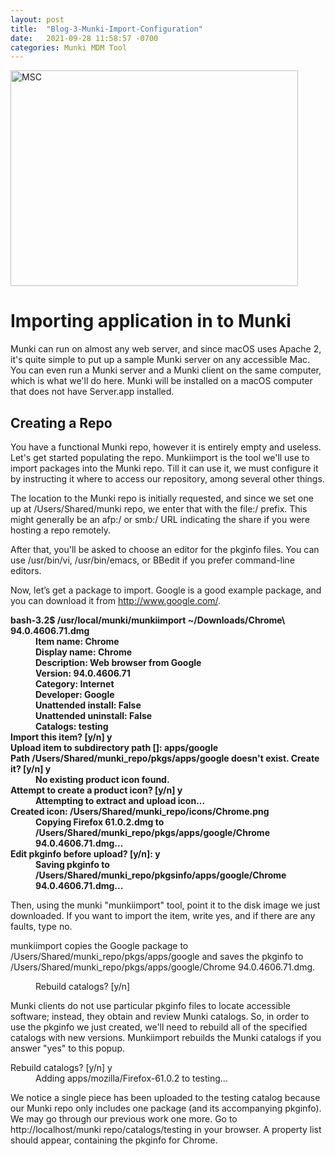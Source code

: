 ```yaml
---
layout: post
title:  "Blog-3-Munki-Import-Configuration"
date:   2021-09-28 11:58:57 -0700
categories: Munki MDM Tool
---
```


<img src="https://www.techrepublic.com/a/hub/i/r/2018/11/21/a1010cf1-5bb8-4cb9-b89b-ca8db7594479/resize/1200x/6b354ad0745f0bd6902979de92f2ca05/201845figure-k.jpg" alt="MSC" width="460" height="345">



<h1>Importing application in to Munki</h1>
Munki can run on almost any web server, and since macOS uses Apache 2, it's quite simple to put up a sample Munki server on any accessible Mac. You can even run a Munki server and a Munki client on the same computer, which is what we'll do here. Munki will be installed on a macOS computer that does not have Server.app installed.

<h2>Creating a Repo</h2>
You have a functional Munki repo, however it is entirely empty and useless. Let's get started populating the repo. Munkiimport is the tool we'll use to import packages into the Munki repo. Till it can use it, we must configure it by instructing it where to access our repository, among several other things.
 
The location to the Munki repo is initially requested, and since we set one up at /Users/Shared/munki repo, we enter that with the file:/ prefix. This might generally be an afp:/ or smb:/ URL indicating the share if you were hosting a repo remotely.

After that, you'll be asked to choose an editor for the pkginfo files. You can use /usr/bin/vi, /usr/bin/emacs, or BBedit if you prefer command-line editors.

Now, let’s get a package to import. Google is a good example package, and you can download it from http://www.google.com/.
<p><b>
<dl>
<dt>bash-3.2$ /usr/local/munki/munkiimport ~/Downloads/Chrome\ 94.0.4606.71.dmg </dt>
           <dd>Item name: Chrome</dd> 
        <dd>Display name: Chrome</dd>
        <dd> Description: Web browser from Google</dd>
             <dd>Version: 94.0.4606.71</dd>
            <dd>Category: Internet</dd>
           <dd>Developer: Google</dd>
  <dd>Unattended install: False</dd>
<dd>Unattended uninstall: False</dd>
            <dd>Catalogs: testing </dd>   
<dt>Import this item? [y/n] y</dt>
<dt>Upload item to subdirectory path []: apps/google</dt>
<dt>Path /Users/Shared/munki_repo/pkgs/apps/google doesn't exist. Create it? [y/n] y</dt>
<dd>No existing product icon found.</dd>
<dt>Attempt to create a product icon? [y/n] y</dt>
<dd>Attempting to extract and upload icon...</dd>
<dt>Created icon: /Users/Shared/munki_repo/icons/Chrome.png</dt>
<dd>Copying Firefox 61.0.2.dmg to /Users/Shared/munki_repo/pkgs/apps/google/Chrome 94.0.4606.71.dmg...</dd>
<dt>Edit pkginfo before upload? [y/n]: y</dt>
<dd>Saving pkginfo to /Users/Shared/munki_repo/pkgsinfo/apps/google/Chrome 94.0.4606.71.dmg...</dd>
</dl>
</b></p>

Then, using the munki "munkiimport" tool, point it to the disk image we just downloaded.
If you want to import the item, write yes, and if there are any faults, type no.

 munkiimport copies the Google package to /Users/Shared/munki_repo/pkgs/apps/google and saves the pkginfo to /Users/Shared/munki_repo/pkgs/apps/google/Chrome 94.0.4606.71.dmg.

<dd>Rebuild catalogs? [y/n]</dd> 

Munki clients do not use particular pkginfo files to locate accessible software; instead, they obtain and review Munki catalogs. So, in order to use the pkginfo we just created, we'll need to rebuild all of the specified catalogs with new versions. Munkiimport rebuilds the Munki catalogs if you answer "yes" to this popup.

<dt>Rebuild catalogs? [y/n] y</dt>
<dd>Adding apps/mozilla/Firefox-61.0.2 to testing...</dd>

We notice a single piece has been uploaded to the testing catalog because our Munki repo only includes one package (and its accompanying pkginfo). We may go through our previous work one more. Go to http://localhost/munki repo/catalogs/testing in your browser. A property list should appear, containing the pkginfo for Chrome.

